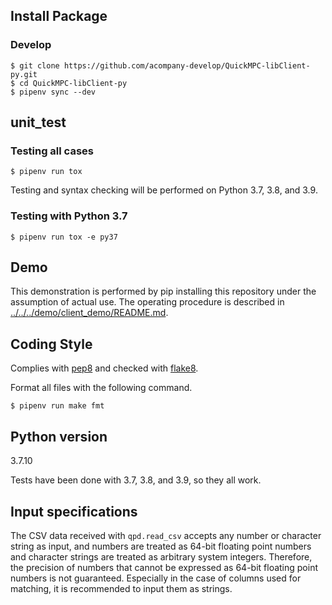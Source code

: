 ## Install Package

### Develop
```console
$ git clone https://github.com/acompany-develop/QuickMPC-libClient-py.git
$ cd QuickMPC-libClient-py
$ pipenv sync --dev
```

## unit_test
### Testing all cases
```console
$ pipenv run tox
```
Testing and syntax checking will be performed on Python 3.7, 3.8, and 3.9.

### Testing with Python 3.7
```console
$ pipenv run tox -e py37
```

## Demo
This demonstration is performed by pip installing this repository under the assumption of actual use. The operating procedure is described in [../../../demo/client_demo/README.md](../../../demo/client_demo/README.md).

## Coding Style
Complies with [pep8](https://peps.python.org/pep-0008/) and checked with [flake8](https://github.com/PyCQA/flake8).

Format all files with the following command.
```console
$ pipenv run make fmt
```

## Python version
3.7.10

Tests have been done with 3.7, 3.8, and 3.9, so they all work.

## Input specifications
The CSV data received with `qpd.read_csv` accepts any number or character string as input, and numbers are treated as 64-bit floating point numbers and character strings are treated as arbitrary system integers.
Therefore, the precision of numbers that cannot be expressed as 64-bit floating point numbers is not guaranteed. Especially in the case of columns used for matching, it is recommended to input them as strings.
